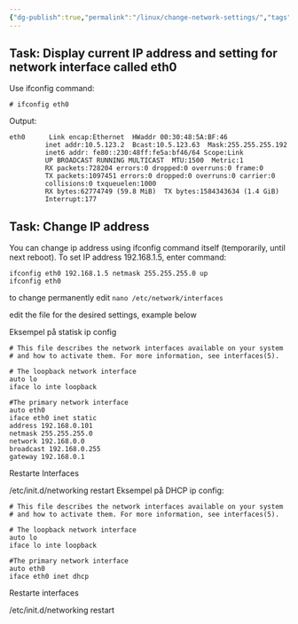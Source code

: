 ```yaml
---
{"dg-publish":true,"permalink":"/linux/change-network-settings/","tags":["public","linux","networking"]}
---
```



## Task: Display current IP address and setting for network interface called eth0

Use ifconfig command:

`# ifconfig eth0`

Output:
```
eth0      Link encap:Ethernet  HWaddr 00:30:48:5A:BF:46
         inet addr:10.5.123.2  Bcast:10.5.123.63  Mask:255.255.255.192
         inet6 addr: fe80::230:48ff:fe5a:bf46/64 Scope:Link
         UP BROADCAST RUNNING MULTICAST  MTU:1500  Metric:1
         RX packets:728204 errors:0 dropped:0 overruns:0 frame:0
         TX packets:1097451 errors:0 dropped:0 overruns:0 carrier:0
         collisions:0 txqueuelen:1000
         RX bytes:62774749 (59.8 MiB)  TX bytes:1584343634 (1.4 GiB)
         Interrupt:177
```
## Task: Change IP address

You can change ip address using ifconfig command itself (temporarily, until next reboot). To set IP address 192.168.1.5, enter command:
```
ifconfig eth0 192.168.1.5 netmask 255.255.255.0 up
ifconfig eth0
```
to change permanently edit
`nano /etc/network/interfaces`

edit the file for the desired settings, example below

Eksempel på statisk ip config
```
# This file describes the network interfaces available on your system
# and how to activate them. For more information, see interfaces(5).

# The loopback network interface
auto lo
iface lo inte loopback

#The primary network interface
auto eth0
iface eth0 inet static
address 192.168.0.101
netmask 255.255.255.0
network 192.168.0.0
broadcast 192.168.0.255
gateway 192.168.0.1
```
Restarte Interfaces

/etc/init.d/networking restart
Eksempel på DHCP ip config:

```
# This file describes the network interfaces available on your system
# and how to activate them. For more information, see interfaces(5).

# The loopback network interface
auto lo
iface lo inte loopback

#The primary network interface
auto eth0
iface eth0 inet dhcp
```
Restarte interfaces

/etc/init.d/networking restart

